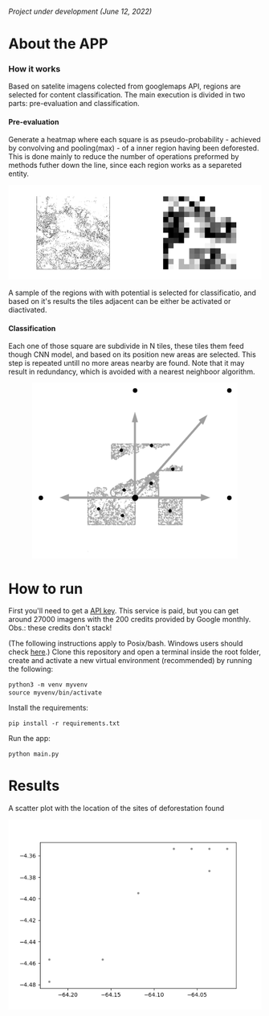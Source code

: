 ###### Project under development (June 12, 2022)

# About the APP
### How it works
Based on satelite imagens colected from googlemaps API, regions are selected for content classification. The main execution is divided in two parts: pre-evaluation and classification.

#### Pre-evaluation
Generate a heatmap where each square is as pseudo-probability - achieved by convolving and pooling(max) - of a inner region having been deforested. This is done mainly to reduce the number of operations preformed by methods futher down the line, since each region works as a separeted entity.

![Figure_1.png](https://github.com/PedroFrias/amazonian_rainforest_survey/blob/main/imgs/Figure_1.png)

A sample of the regions with with potential is selected for classificatio, and based on it's results the tiles adjacent can be either be activated or diactivated.

#### Classification
Each one of those square are subdivide in N tiles, these tiles them feed though CNN model, and based on its position new areas are selected. This step is repeated untill no more areas nearby are found. Note that it may result in redundancy, which is avoided with a nearest neighboor algorithm.

<p align="center">
  <img src="https://github.com/PedroFrias/amazonian_rainforest_survey/blob/main/imgs/Figure_2.png">
</p>

# How to run
 
First you'll need to get a [API key](https://console.cloud.google.com/apis). This service is paid, but you can get around 27000 imagens with the 200 credits provided by Google monthly. Obs.: these credits don't stack!

(The following instructions apply to Posix/bash. Windows users should check [here](https://docs.python.org/3/library/venv.html).)
Clone this repository and open a terminal inside the root folder, create and activate a new virtual environment (recommended) by running the following:
```
python3 -m venv myvenv
source myvenv/bin/activate
```
Install the requirements:
```
pip install -r requirements.txt
```
Run the app:
```
python main.py
```
# Results
A scatter plot with the location of the sites of deforestation found

<p align="center">
  <img src="https://github.com/PedroFrias/amazonian_rainforest_survey/blob/main/imgs/Figure_3.png">
</p>
